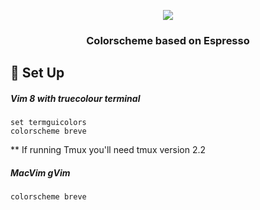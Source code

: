 <p align="center">
<img src="https://user-images.githubusercontent.com/11221489/46771659-6886bc80-cca9-11e8-89b1-9ade979cd778.png"/>
</p>
<h3 align="center">Colorscheme based on Espresso</h3>


:space_invader: Set Up
------

<h5 align="left">Vim 8 with truecolour terminal</h5>

```VimL
set termguicolors
colorscheme breve
```
** If running Tmux you'll need tmux version 2.2<br>

<h5 align="left">MacVim gVim</h5>

```VimL
colorscheme breve
```
